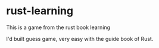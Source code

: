 # rust-learning

This is a game from the rust book learning

I'd built guess game, very easy with the guide book of Rust.
